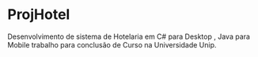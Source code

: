 # ProjHotel
Desenvolvimento de sistema de Hotelaria em C# para Desktop , Java para Mobile trabalho para conclusão de Curso na Universidade Unip.





